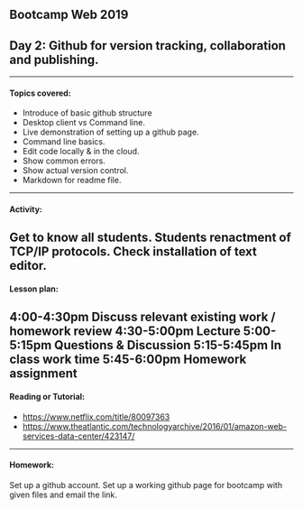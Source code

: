 ## Bootcamp Web 2019
## Day 2: ​Github​ for version tracking, collaboration and publishing.

---
#### Topics covered:
* Introduce of basic github structure
* Desktop client vs Command line.
* Live demonstration of setting up a github page.
* Command line basics.
* Edit code locally & in the cloud.
* Show common errors.
* Show actual version control.
* Markdown for readme file.


---

#### Activity:
Get to know all students. Students renactment of TCP/IP protocols. Check installation of text editor.
---
#### Lesson plan:
4:00-4:30pm Discuss relevant existing work / homework review
4:30-5:00pm Lecture
5:00-5:15pm Questions & Discussion
5:15-5:45pm In class work time
5:45-6:00pm Homework assignment
---
#### Reading or Tutorial:
* https://www.netflix.com/title/80097363
* https://www.theatlantic.com/technologyarchive/2016/01/amazon-web-services-data-center/423147/
---
#### Homework:
Set up a github account. Set up a working github page for bootcamp with given files and email the link.
